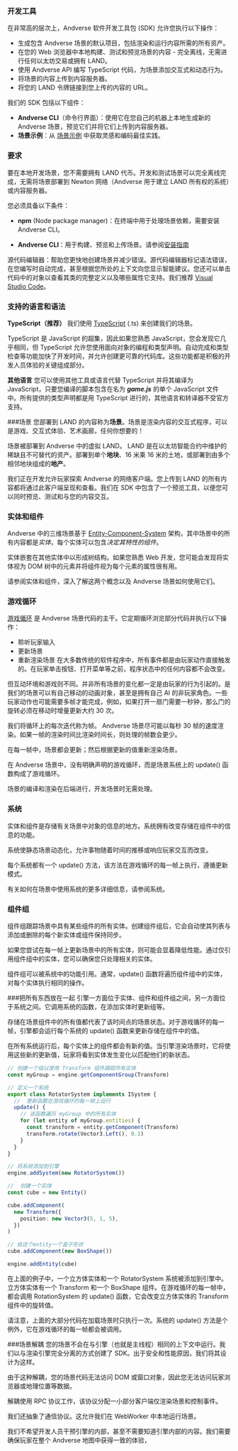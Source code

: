 
### 开发工具
在非常高的层次上，Andverse 软件开发工具包 (SDK) 允许您执行以下操作：

- 生成包含 Andverse 场景的默认项目，包括渲染和运行内容所需的所有资产。
- 在您的 Web 浏览器中本地构建、测试和预览场景的内容 - 完全离线，无需进行任何以太坊交易或拥有 LAND。
- 使用 Andverse API 编写 TypeScript 代码，为场景添加交互式和动态行为。
- 将场景的内容上传到内容服务器。
- 将您的 LAND 令牌链接到您上传的内容的 URL。

我们的 SDK 包括以下组件：

- <strong>Andverse CLI</strong>（命令行界面）：使用它在您自己的机器上本地生成新的 Andverse 场景，预览它们并将它们上传到内容服务器。
- <strong>场景示例</strong>：从 [场景示例](https://github.com/andverse-scenes) 中获取灵感和编码最佳实践。

### 要求
要在本地开发场景，您不需要拥有 LAND 代币。开发和测试场景可以完全离线完成，无需将场景部署到 Newton 网络（Andverse 用于建立 LAND 所有权的系统）或内容服务器。

您必须具备以下条件：

- **npm** (Node package manager)：在终端中用于处理场景依赖，需要安装Andverse CLI。

- **Andverse CLI**：用于构建、预览和上传场景。请参阅[安装指南](https://docs.andverse.org/zh/technology/installation-guide)

源代码编辑器：帮助您更快地创建场景并减少错误。源代码编辑器标记语法错误，在您编写时自动完成，甚至根据您所处的上下文向您显示智能建议。您还可以单击代码中的对象以查看其类的完整定义以及哪些属性它支持。我们推荐 [Visual Studio Code](https://code.visualstudio.com/)。

### 支持的语言和语法
**TypeScript（推荐）**
我们使用 [TypeScript](https://www.typescriptlang.org/docs/handbook/typescript-from-scratch.html) (.ts) 来创建我们的场景。

TypeScript 是 JavaScript 的超集，因此如果您熟悉 JavaScript，您会发现它几乎相同，但 TypeScript 允许您使用面向对象的编程和类型声明。自动完成和类型检查等功能加快了开发时间，并允许创建更可靠的代码库。这些功能都是积极的开发人员体验的关键组成部分。

**其他语言**
您可以使用其他工具或语言代替 TypeScript 并将其编译为 JavaScript，只要您编译的脚本包含在名为 ***game.js*** 的单个 JavaScript 文件中。所有提供的类型声明都是用 TypeScript 进行的，其他语言和转译器不受官方支持。

###场景
您部署到 LAND 的内容称为**场景**。场景是渲染内容的交互式程序，可以是游戏、交互式体验、艺术画廊，任何你想要的！

场景被部署到 Andverse 中的虚拟 LAND。 LAND 是在以太坊智能合约中维护的稀缺且不可替代的资产。部署到单个**地块**、16 米乘 16 米的土地，或部署到由多个相邻地块组成的**地产**。

我们正在开发允许玩家探索 Andverse 的网络客户端。您上传到 LAND 的所有内容都将通过此客户端呈现和查看。我们在 SDK 中包含了一个预览工具，以便您可以同时预览、测试和与您的内容交互。

### 实体和组件
Andverse 中的三维场景基于 [Entity-Component-System](https://en.wikipedia.org/wiki/Entity_component_system) 架构，其中场景中的所有内容都是*实体*，每个实体可以包含*决定其特性的组件*。

实体嵌套在其他实体中以形成树结构。如果您熟悉 Web 开发，您可能会发现将实体视为 DOM 树中的元素并将组件视为每个元素的属性很有用。

请参阅实体和组件，深入了解这两个概念以及 Andverse 场景如何使用它们。

### 游戏循环
[游戏循环](http://gameprogrammingpatterns.com/game-loop.html) 是 Andverse 场景代码的主干。它定期循环浏览部分代码并执行以下操作：

- 聆听玩家输入
- 更新场景
- 重新渲染场景
在大多数传统的软件程序中，所有事件都是由玩家动作直接触发的。在玩家单击按钮、打开菜单等之前，程序状态中的任何内容都不会改变。

但互动环境和游戏则不同。并非所有场景的变化都一定是由玩家的行为引起的。是我们的场景可以有自己移动的动画对象，甚至是拥有自己 AI 的非玩家角色。一些玩家动作也可能需要多帧才能完成，例如，如果打开一扇门需要一秒钟，那么门的旋转必须在移动时增量更新大约 30 次。

我们将循环上的每次迭代称为帧。 Andverse 场景尽可能以每秒 30 帧的速度渲染。如果一帧的渲染时间比渲染时间长，则处理的帧数会更少。

在每一帧中，场景都会更新；然后根据更新的值重新渲染场景。

在 Andverse 场景中，没有明确声明的游戏循环，而是场景系统上的 update() 函数构成了游戏循环。

场景的编译和渲染在后端进行，开发场景时无需处理。

### 系统
实体和组件是存储有关场景中对象的信息的地方。系统拥有改变存储在组件中的信息的功能。

系统使静态场景动态化，允许事物随着时间的推移或响应玩家交互而改变。

每个系统都有一个 update() 方法，该方法在游戏循环的每一帧上执行，遵循更新模式。

有关如何在场景中使用系统的更多详细信息，请参阅系统。

### 组件组
组件组跟踪场景中具有某些组件的所有实体。创建组件组后，它会自动使其列表与添加或删除的每个新实体或组件保持同步。

如果您尝试在每一帧上更新场景中的所有实体，则可能会显着降低性能。通过仅引用组件组中的实体，您可以确保您只处理相关的实体。

组件组可以被系统中的功能引用。通常，update() 函数将遍历组件组中的实体，对每个实体执行相同的操作。

###把所有东西放在一起
引擎一方面位于实体、组件和组件组之间，另一方面位于系统之间。它调用系统的函数，在添加实体时更新组等。

存储在场景组件中的所有值都代表了该时间点的场景状态。对于游戏循环的每一帧，引擎都会运行每个系统的 update() 函数来更新存储在组件中的值。

在所有系统运行后，每个实体上的组件都会有新的值。当引擎渲染场景时，它将使用这些新的更新值，玩家将看到实体发生变化以匹配他们的新状态。

```ts
// 创建一个组以使用 Transform 组件跟踪所有实体
const myGroup = engine.getComponentGroup(Transform)

// 定义一个系统
export class RotatorSystem implements ISystem {
  //  更新函数在游戏循环的每一帧上运行
  update() {
    // 该函数遍历 myGroup 中的所有实体
    for (let entity of myGroup.entities) {
      const transform = entity.getComponent(Transform)
      transform.rotate(Vector3.Left(), 0.1)
    }
  }
}

// 将系统添加到引擎
engine.addSystem(new RotatorSystem())

//  创建一个实体
const cube = new Entity()

cube.addComponent(
  new Transform({
    position: new Vector3(5, 1, 5),
  })
)

// 给这个entity一个盒子形状
cube.addComponent(new BoxShape())

engine.addEntity(cube)
```

在上面的例子中，一个立方体实体和一个 RotatorSystem 系统被添加到引擎中。立方体实体有一个 Transform 和一个 BoxShape 组件。在游戏循环的每一帧中，都会调用 RotationSystem 的 update() 函数，它会改变立方体实体的 Transform 组件中的旋转值。

请注意，上面的大部分代码在加载场景时只执行一次。系统的 update() 方法是个例外，它在游戏循环的每一帧都会被调用。

###场景解耦
您的场景不会在与引擎（也就是主线程）相同的上下文中运行。我们以与渲染引擎完全分离的方式创建了 SDK。出于安全和性能原因，我们将其设计为这样。

由于这种解耦，您的场景代码无法访问 DOM 或窗口对象，因此您无法访问玩家浏览器或地理位置等数据。

解耦使用 RPC 协议工作，该协议分配一小部分客户端仅渲染场景和控制事件。

我们还抽象了通信协议。这允许我们在 WebWorker 中本地运行场景。

我们不希望开发人员干预引擎的内部，甚至不需要知道引擎内部的内容。我们需要确保玩家在整个 Andverse 地图中获得一致的体验，